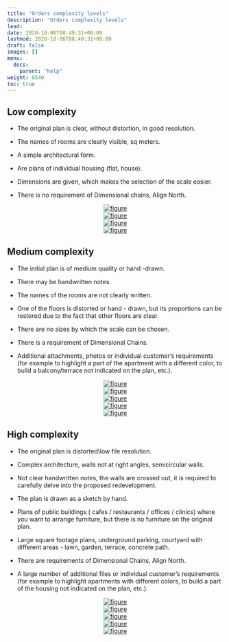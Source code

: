 ```yaml
---
title: "Orders complexity levels"
description: "Orders complexity levels"
lead:
date: 2020-10-06T08:49:31+00:00
lastmod: 2020-10-06T08:49:31+00:00
draft: false
images: []
menu:
  docs:
    parent: "help"
weight: 0540
toc: true
---
```


<head>
<meta charset="utf-8">
<title>Lightbox Example</title>
<link rel="stylesheet" href="https://cdnjs.cloudflare.com/ajax/libs/lightbox2/2.11.0/css/lightbox.css">
</head>
<body>

## Low complexity
- The original plan is clear, without distortion, in good resolution.

- The names of rooms are clearly visible, sq meters.

- A simple architectural form.

- Are plans of individual housing (flat, house).

- Dimensions are given, which makes the selection of the scale easier.

- There is no requirement of Dimensional chains, Align North.
<div style="text-align: center;">
  <a href="/131120.jpg" data-lightbox="example-1" >
    <img src="/131120.jpg" alt="figure"  />
  </a>
</div>
<div style="text-align: center;">
  <a href="/Eingabeplan11.jpg" data-lightbox="example-1" >
    <img src="/Eingabeplan11.jpg" alt="figure" />
  </a>
</div>
<div style="text-align: center;">
  <a href="/1705429627731.png" data-lightbox="example-1" >
    <img src="/1705429627731.png" alt="figure"  />
  </a>
</div>
<div style="text-align: center;">
  <a href="/image-1705429686611.png" data-lightbox="example-1" >
    <img src="/image-1705429686611.png" alt="figure"  />
  </a>
</div>

## Medium complexity
- The initial plan is of medium quality or hand -drawn.

- There may be handwritten notes.

- The names of the rooms are not clearly written.

- One of the floors is distorted or hand - drawn, but its proportions can be restored due to the fact that other floors are clear.

- There are no sizes by which the scale can be chosen.

- There is a requirement of Dimensional Chains.

- Additional attachments, photos or individual customer’s requirements (for example to highlight a part of the apartment with a different color, to build a balcony/terrace not indicated on the plan, etc.).
<div style="text-align: center;">
  <a href="/10184-EG-Z1.jpg" data-lightbox="example-1" >
    <img src="/10184-EG-Z1.jpg" alt="figure" />
  </a>
</div>
<div style="text-align: center;">
  <a href="/Brahmstr.58boriginal1.jpg" data-lightbox="example-1" >
    <img src="/Brahmstr.58boriginal1.jpg" alt="figure"  />
  </a>
</div>
<div style="text-align: center;">
  <a href="/Grundriss EG mit Partyraum1.jpg" data-lightbox="example-1" >
    <img src="/Grundriss EG mit Partyraum1.jpg" alt="figure"  />
  </a>
</div>

<div style="text-align: center;">
  <a href="/Grundriss OG1 (3).jpg" data-lightbox="example-1" >
    <img src="/Grundriss OG1 (3).jpg" alt="figure"  />
  </a>
</div>
<div style="text-align: center;">
  <a href="/GrundrissBungalow1 (1).jpg" data-lightbox="example-1" >
    <img src="/GrundrissBungalow1 (1).jpg" alt="figure"  />
  </a>
</div>

## High complexity
- The original plan is distorted\low file resolution.

- Complex architecture, walls not at right angles, semicircular walls.

- Not clear handwritten notes, the walls are crossed out, it is required to carefully delve into the proposed redevelopment.

- The plan is drawn as a sketch by hand.

- Plans of public buildings ( cafes / restaurants / offices / clinics) where you want to arrange furniture, but there is no furniture on the original plan.

- Large square footage plans, underground parking, courtyard with different areas - lawn, garden, terrace, concrete path.

- There are requirements of Dimensional Chains, Align North.

- A large number of additional files or individual customer’s requirements (for example to highlight apartments with different colors, to build a part of the housing not indicated on the plan, etc.).
<div style="text-align: center;">
  <a href="/2023-07-19_204522(1).jpg" data-lightbox="example-1" >
    <img src="/2023-07-19_204522(1).jpg" alt="figure"  />
  </a>
</div>
<div style="text-align: center;">
  <a href="/2023-07-22_155151(1).jpg" data-lightbox="example-1" >
    <img src="/2023-07-22_155151(1).jpg" alt="figure"  />
  </a>
</div>
<div style="text-align: center;">
  <a href="/2023-07-22_160248(1).jpg" data-lightbox="example-1" >
    <img src="/2023-07-22_160248(1).jpg" alt="figure"  />
  </a>
</div>
<div style="text-align: center;">
  <a href="/2023-07-06115234(2).jpg" data-lightbox="example-1" >
    <img src="/2023-07-06115234(2).jpg" alt="figure"  />
  </a>
</div>
<div style="text-align: center;">
  <a href="/grndriss(1).jpg" data-lightbox="example-1" >
    <img src="/grndriss(1).jpg" alt="figure"  />
  </a>
</div>

<script src="https://cdnjs.cloudflare.com/ajax/libs/jquery/3.3.1/jquery.min.js"></script>
<script src="https://stackpath.bootstrapcdn.com/bootstrap/4.3.1/js/bootstrap.min.js"></script>
<script src="https://cdnjs.cloudflare.com/ajax/libs/lightbox2/2.11.0/js/lightbox.js"></script>
</body>
